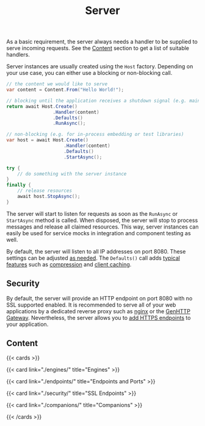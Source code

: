 ﻿---
title: Server
weight: 4
description: 'Tutorials to configure the GenHTTP webserver for best practices regarding security or performance.'
cascade:
  type: docs
---

As a basic requirement, the server always needs a handler to be supplied
to serve incoming requests. See the [Content](/documentation/content/) section
to get a list of suitable handlers.

Server instances are usually created using the `Host` factory. Depending on your
use case, you can either use a blocking or non-blocking call.

```csharp
// the content we would like to serve
var content = Content.From("Hello World!");

// blocking until the application receives a shutdown signal (e.g. main method of a standalone application)
return await Host.Create()
                 .Handler(content)
                 .Defaults()
                 .RunAsync();

// non-blocking (e.g. for in-process embedding or test libraries)
var host = await Host.Create()
                     .Handler(content)
                     .Defaults()
                     .StartAsync();

try {
    // do something with the server instance
}
finally {
    // release resources
    await host.StopAsync();
}
```

The server will start to listen for requests as soon as the `RunAsync` or `StartAsync`
method is called. When disposed, the server will stop to process messages
and release all claimed resources. This way, server instances can easily be used
for service mocks in integration and component testing as well. 

By default, the server will listen to all IP addresses on port 8080. These
settings can be adjusted [as needed](./endpoints/). The `Defaults()` call adds 
[typical features](/documentation/content/concerns/defaults/) such as [compression](/documentation/content/concerns/compression/)
and [client caching](/documentation/content/concerns/client-caching-validation/).

## Security

By default, the server will provide an HTTP endpoint on port 8080 with no
SSL supported enabled. It is recommended to serve all of your web applications
by a dedicated reverse proxy such as [nginx](https://www.nginx.com/)
or the [GenHTTP Gateway](https://hub.docker.com/r/genhttp/gateway).
Nevertheless, the server allows you to [add HTTPS endpoints](./security/) to your application.

## Content

{{< cards >}}

{{< card link="./engines/" title="Engines" >}}

{{< card link="./endpoints/" title="Endpoints and Ports" >}}

{{< card link="./security/" title="SSL Endpoints" >}}

{{< card link="./companions/" title="Companions" >}}

{{< /cards >}}
